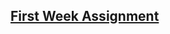 ## [First Week Assignment](https://github.com/ishabaral/python-with-django/blob/main/first-week-assignment/README.md)
